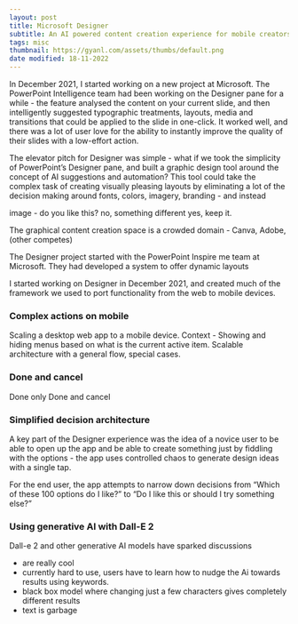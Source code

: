```yaml
---
layout: post
title: Microsoft Designer
subtitle: An AI powered content creation experience for mobile creators // Everyone is a creator.
tags: misc
thumbnail: https://gyanl.com/assets/thumbs/default.png
date modified: 18-11-2022
---
```


In December 2021, I started working on a new project at Microsoft. The PowerPoint Intelligence team had been working on the Designer pane for a while - the feature analysed the content on your current slide, and then intelligently suggested typographic treatments, layouts, media and transitions that could be applied to the slide in one-click. It worked well, and there was a lot of user love for the ability to instantly improve the quality of their slides with a low-effort action.

The elevator pitch for Designer was simple - what if we took the simplicity of PowerPoint’s Designer pane, and built a graphic design tool around the concept of AI suggestions and automation? This tool could take the complex task of creating visually pleasing layouts by eliminating a lot of the decision making around fonts, colors, imagery, branding - and instead 

image - do you like this? no, something different yes, keep it.

The graphical content creation space is a crowded domain - Canva, Adobe, (other competes)

The Designer project started with the PowerPoint Inspire me team at Microsoft. They had developed a system to offer dynamic layouts 

I started working on Designer in December 2021, and created much of the framework we used to port functionality from the web to mobile devices. 

### Complex actions on mobile

Scaling a desktop web app to a mobile device. Context - Showing and hiding menus based on what is the current active item. Scalable architecture with a general flow, special cases.

### Done and cancel

Done only
Done and cancel


### Simplified decision architecture
A key part of the Designer experience was the idea of a novice user to be able to open up the app and be able to create something just by fiddling with the options - the app uses controlled chaos to generate design ideas with a single tap.

For the end user, the app attempts to narrow down decisions from “Which of these 100 options do I like?” to “Do I like this or should I try something else?”


### Using generative AI with Dall-E 2

Dall-e 2 and other generative AI models have sparked discussions
- are really cool
- currently hard to use, users have to learn how to nudge the Ai towards results using keywords.
- black box model where changing just a few characters gives completely different results
- text is garbage
 
 